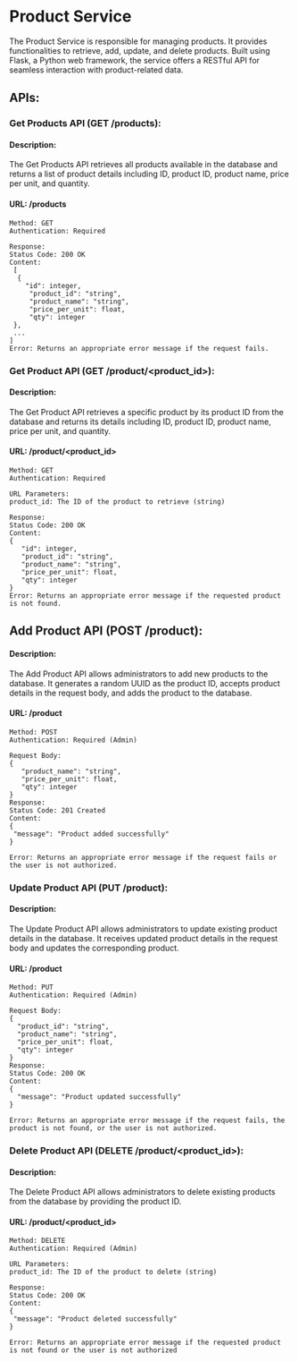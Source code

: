 # Product Service

The Product Service is responsible for managing products. It provides functionalities to retrieve, add, update,
and delete products. Built using Flask, a Python web framework, the service offers a RESTful API for seamless 
interaction with product-related data.

## APIs:

### Get Products API (GET /products):

#### Description:

The Get Products API retrieves all products available in the database and returns a list of product details
including ID, product ID, product name, price per unit, and quantity.

#### URL: /products

    Method: GET
    Authentication: Required

    Response:
    Status Code: 200 OK
    Content:
     [
      {
        "id": integer,
         "product_id": "string",
         "product_name": "string",
         "price_per_unit": float,
         "qty": integer
     },
     ...
    ]
    Error: Returns an appropriate error message if the request fails.

### Get Product API (GET /product/<product_id>):

#### Description:

The Get Product API retrieves a specific product by its product ID from the database and returns its details 
including ID, product ID, product name, price per unit, and quantity.

#### URL: /product/<product_id>

    Method: GET
    Authentication: Required

    URL Parameters:
    product_id: The ID of the product to retrieve (string)

    Response:
    Status Code: 200 OK
    Content:
    {
       "id": integer,
       "product_id": "string",
       "product_name": "string",
       "price_per_unit": float,
       "qty": integer
    }
    Error: Returns an appropriate error message if the requested product is not found.

## Add Product API (POST /product):

#### Description:

The Add Product API allows administrators to add new products to the database. It generates a random UUID
as the product ID, accepts product details in the request body, and adds the product to the database.

#### URL: /product

    Method: POST
    Authentication: Required (Admin)

    Request Body:
    {
       "product_name": "string",
       "price_per_unit": float,
       "qty": integer
    }
    Response:
    Status Code: 201 Created
    Content:
    {
     "message": "Product added successfully"
    }

    Error: Returns an appropriate error message if the request fails or the user is not authorized.

### Update Product API (PUT /product):

#### Description:

The Update Product API allows administrators to update existing product details in the database. It receives 
updated product details in the request body and updates the corresponding product.

#### URL: /product

    Method: PUT
    Authentication: Required (Admin)

    Request Body:
    {
      "product_id": "string",
      "product_name": "string",
      "price_per_unit": float,
      "qty": integer
    }
    Response:
    Status Code: 200 OK
    Content:
    {
      "message": "Product updated successfully"
    }

    Error: Returns an appropriate error message if the request fails, the product is not found, or the user is not authorized.

### Delete Product API (DELETE /product/<product_id>):

#### Description:

The Delete Product API allows administrators to delete existing products from the database by providing 
the product ID.

#### URL: /product/<product_id>

    Method: DELETE
    Authentication: Required (Admin)

    URL Parameters:
    product_id: The ID of the product to delete (string)

    Response:
    Status Code: 200 OK
    Content:
    {
     "message": "Product deleted successfully"
    }

    Error: Returns an appropriate error message if the requested product is not found or the user is not authorized